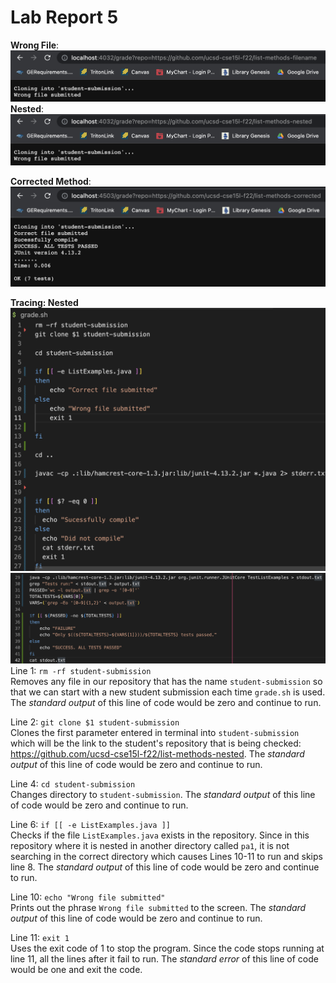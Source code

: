 # **Lab Report 5**
**Wrong File**:
![Images](Images/Wrong-file.png)
**Nested**:
![Images](Images/nested.png)

**Corrected Method**:
![Images](Images/correct-methods.png)

**Tracing: Nested**
![Images](Images/trace.png)
![Images](Images/trace-2.png)
Line 1: `rm -rf student-submission`   
 Removes any file in our repository that has the name `student-submission` so that we can start with a new student submission each time `grade.sh` is used. The *standard output* of this line of code would be zero and continue to run. 

Line 2: `git clone $1 student-submission`   
Clones the first parameter entered in terminal into `student-submission` which will be the link to the student's repository that is being checked: https://github.com/ucsd-cse15l-f22/list-methods-nested. The *standard output* of this line of code would be zero and continue to run. 


Line 4: `cd student-submission`   
Changes directory to `student-submission`. The *standard output* of this line of code would be zero and continue to run. 

Line 6: `if [[ -e ListExamples.java ]]`   
Checks if the file `ListExamples.java` exists in the repository. Since in this repository where it is nested in another directory called `pa1`, it is not searching in the correct directory which causes Lines 10-11 to run and skips line 8. The *standard output* of this line of code would be zero and continue to run. 

Line 10: `echo "Wrong file submitted"`   
Prints out the phrase `Wrong file submitted` to the screen. The *standard output* of this line of code would be zero and continue to run. 

Line 11: `exit 1`   
Uses the exit code of 1 to stop the program. Since the code stops running at line 11, all the lines after it fail to run. The *standard error* of this line of code would be one and exit the code. 

